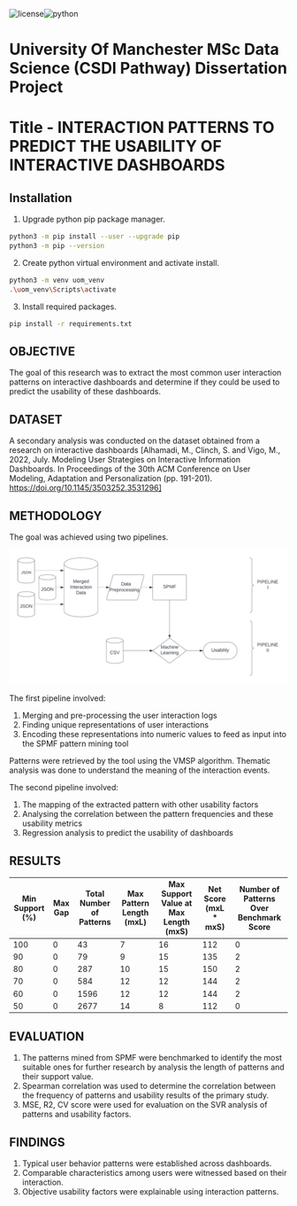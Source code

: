 ![license](https://img.shields.io/badge/License-MIT-green.svg)![python](https://img.shields.io/badge/python-3.10-blue)

# University Of Manchester MSc Data Science (CSDI Pathway) Dissertation Project
# Title - INTERACTION PATTERNS TO PREDICT THE USABILITY OF INTERACTIVE DASHBOARDS

## Installation
1. Upgrade python pip package manager. 
```bash
python3 -m pip install --user --upgrade pip
python3 -m pip --version
```
2. Create python virtual environment and activate install.
```bash
python3 -m venv uom_venv
.\uom_venv\Scripts\activate
```
3. Install required packages.
```bash
pip install -r requirements.txt
```

## OBJECTIVE
The goal of this research was to extract the most common user interaction patterns on interactive dashboards and determine if they could be used to predict the usability of these dashboards. 

## DATASET

A secondary analysis was conducted on the dataset obtained  from a research on interactive dashboards [Alhamadi, M., Clinch, S. and Vigo, M., 2022, July. Modeling User Strategies on Interactive Information Dashboards. In Proceedings of the 30th ACM Conference on User Modeling, Adaptation and Personalization (pp. 191-201). https://doi.org/10.1145/3503252.3531296]  

## METHODOLOGY
The goal was achieved using two pipelines.

![Outline of the process of KDD from interaction patterns to determine usability](https://github.com/ssuurryyaaa/UoM_Dissertation/blob/main/images/METHOD.png)

The first pipeline involved:
1. Merging and pre-processing the user interaction logs
2. Finding unique representations of user interactions
3. Encoding these representations into numeric values to feed as input into the SPMF pattern mining tool

Patterns were retrieved by the tool using the VMSP algorithm.
Thematic analysis was done to understand the meaning of the interaction events.

The second pipeline involved:
1. The mapping of the extracted pattern with other usability factors
2. Analysing the correlation between the pattern frequencies and these usability metrics
3. Regression analysis to predict the usability of dashboards

## RESULTS
| Min Support (%) | Max Gap | Total Number of Patterns | Max Pattern Length (mxL) | Max Support Value at Max Length (mxS) | Net Score (mxL * mxS) | Number of Patterns Over Benchmark Score |
|-----------------|---------|--------------------------|---------------------------|----------------------------------------|-----------------------|--------------------------------------|
| 100             | 0       | 43                       | 7                         | 16                                     | 112                   | 0                                    |
| 90              | 0       | 79                       | 9                         | 15                                     | 135                   | 2                                    |
| 80              | 0       | 287                      | 10                        | 15                                     | 150                   | 2                                    |
| 70              | 0       | 584                      | 12                        | 12                                     | 144                   | 2                                    |
| 60              | 0       | 1596                     | 12                        | 12                                     | 144                   | 2                                    |
| 50              | 0       | 2677                     | 14                        | 8                                      | 112                   | 0                                    |


## EVALUATION
1. The patterns mined from SPMF were benchmarked to identify the most suitable ones for further research by analysis the length of patterns and their support value.
2. Spearman correlation was used to determine the correlation between the frequency of patterns and usability results of the primary study.
3. MSE, R2, CV score were used for evaluation on the SVR analysis of patterns and usability factors.

## FINDINGS
1. Typical user behavior patterns were established across dashboards.
2. Comparable characteristics among users were witnessed based on their interaction.
3. Objective usability factors were explainable using interaction patterns.

